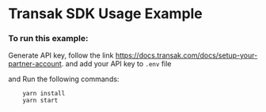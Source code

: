 # Transak SDK Usage Example

### To run this example:

Generate API key, follow the link https://docs.transak.com/docs/setup-your-partner-account.
and add your API key to `.env` file

and Run the following commands:

```
    yarn install
    yarn start
```
